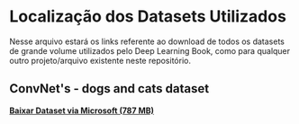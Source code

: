 # Localização dos Datasets Utilizados

Nesse arquivo estará os links referente ao download de todos os datasets de grande volume utilizados pelo Deep Learning Book, como para qualquer outro projeto/arquivo existente neste repositório.

## ConvNet's - dogs and cats dataset

[**Baixar Dataset via Microsoft (787 MB)**](https://www.microsoft.com/en-us/download/details.aspx?id=54765)




